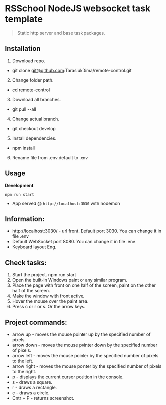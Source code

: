 # RSSchool NodeJS websocket task template
> Static http server and base task packages.

## Installation
 1. Download repo.
   - git clone git@github.com:TarasiukDima/remote-control.git
  2. Change folder path.
   - cd remote-control
  3. Download all branches.
   -  git pull --all
  4. Change actual branch.
   - git checkout develop
  5. Install dependencies.
   - npm install
  6. Rename file from .env.default to .env

## Usage
**Development**

`npm run start`

* App served @ `http://localhost:3030` with nodemon

## Information:
- http://localhost:3030/ - url front. Default port 3030. You can change it in file .env
- Default WebSocket port 8080. You can change it in file .env
- Keyboard layout Eng.

## Check tasks:
  1. Start the project. npm run start
  2. Open the built-in Windows paint or any similar program.
  3. Place the page with front on one half of the screen, paint on the other half of the screen.
  4. Make the window with front active.
  5. Hover the mouse over the paint area.
  6. Press c or r or s. Or the arrow keys.


## Project commands:
  - arrow up - moves the mouse pointer up by the specified number of pixels.
  - arrow down - moves the mouse pointer down by the specified number of pixels.
  - arrow left - moves the mouse pointer by the specified number of pixels to the left.
  - arrow right - moves the mouse pointer by the specified number of pixels to the right.
  - p - displays the current cursor position in the console.
  - s - draws a square.
  - r - draws a rectangle.
  - c - draws a circle.
  - Cntr + P - returns screenshot.